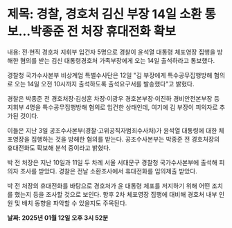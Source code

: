 # **제목: 경찰, 경호처 김신 부장 14일 소환 통보…박종준 전 처장 휴대전화 확보**

  내용: 전·현직 경호처 지휘부 입건자 5명으로 경찰이 윤석열 대통령 체포영장 집행을 방해한 혐의를 받는 김신 대통령경호처 가족부장에게 오는 14일 출석하라고 통보했다. 

경찰청 국가수사본부 비상계엄 특별수사단은 12일 "김 부장에게 특수공무집행방해 혐의로 오는 14일 오전 10시까지 출석하도록 출석요구서를 발송했다"고 밝혔다. 

경찰은 박종준 전 경호처장·김성훈 차장·이광우 경호본부장·이진하 경비안전본부장 등 지휘부 4명을 특수공무집행방해 혐의로 입건한 상태인데, 여기에 김 부장이 피의자로 추가된 것이다. 

이들은 지난 3일 공조수사본부(경찰·고위공직자범죄수사처)가 윤석열 대통령에 대한 체포영장을 집행하는 것을 방해한 혐의를 받는다. 공조수사본부는 박종준 전 경호처장의 휴대전화도 확보해 분석 중이라고 밝혔다. 

박 전 처장은 지난 10일과 11일 두 차례 서울 서대문구 경찰청 국가수사본부에 출석해 피의자 조사를 받았다. 경찰은 전날 소환조사에서 휴대전화를 임의제출 받았다. 

박 전 처장의 휴대전화를 바탕으로 경호처가 윤 대통령 체포를 저지하기 위해 어떤 조치를 했는지 등을 조사할 것으로 보인다. 향후 2차 체포영장 집행에 대비해 경호처 내부 인원 및 배치 동향을 파악할 수 있을지도 주목된다.

  **날짜: 2025년 01월 12일 오후 3시 52분**